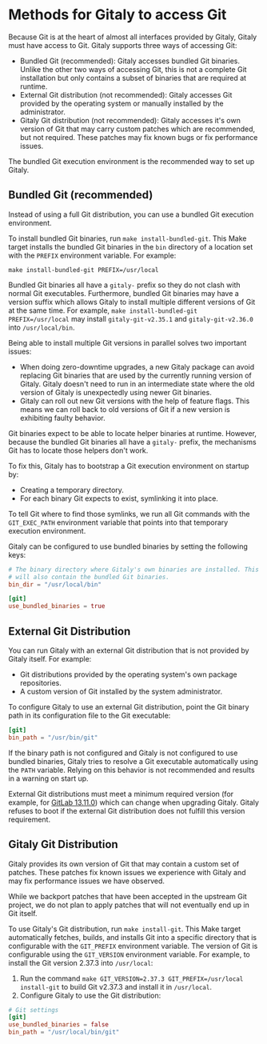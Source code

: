 # Methods for Gitaly to access Git

Because Git is at the heart of almost all interfaces provided by Gitaly, Gitaly
must have access to Git. Gitaly supports three ways of accessing Git:

- Bundled Git (recommended): Gitaly accesses bundled Git binaries. Unlike the
  other two ways of accessing Git, this is not a complete Git installation but
  only contains a subset of binaries that are required at runtime.
- External Git distribution (not recommended): Gitaly accesses Git provided by
  the operating system or manually installed by the administrator.
- Gitaly Git distribution (not recommended): Gitaly accesses it's own version of
  Git that may carry custom patches which are recommended, but not required.
  These patches may fix known bugs or fix performance issues.

The bundled Git execution environment is the recommended way to set up Gitaly.

## Bundled Git (recommended)

Instead of using a full Git distribution, you can use a bundled Git execution
environment.

To install bundled Git binaries, run `make install-bundled-git`. This Make
target installs the bundled Git binaries in the `bin` directory of a location
set with the `PREFIX` environment variable. For example:

```shell
make install-bundled-git PREFIX=/usr/local
```

Bundled Git binaries all have a `gitaly-` prefix so they do not clash with
normal Git executables. Furthermore, bundled Git binaries may have a version
suffix which allows Gitaly to install multiple different versions of Git at the
same time. For example, `make install-bundled-git PREFIX=/usr/local` may install
`gitaly-git-v2.35.1` and `gitaly-git-v2.36.0` into `/usr/local/bin`.

Being able to install multiple Git versions in parallel solves two important
issues:

- When doing zero-downtime upgrades, a new Gitaly package can avoid replacing
  Git binaries that are used by the currently running version of Gitaly. Gitaly
  doesn't need to run in an intermediate state where the old version of Gitaly
  is unexpectedly using newer Git binaries.
- Gitaly can roll out new Git versions with the help of feature flags. This
  means we can roll back to old versions of Git if a new version is exhibiting
  faulty behavior.

Git binaries expect to be able to locate helper binaries at runtime. However,
because the bundled Git binaries all have a `gitaly-` prefix, the mechanisms Git
has to locate those helpers don't work.

To fix this, Gitaly has to bootstrap a Git execution environment on startup by:

- Creating a temporary directory.
- For each binary Git expects to exist, symlinking it into place.

To tell Git where to find those symlinks, we run all Git commands with the
`GIT_EXEC_PATH` environment variable that points into that temporary execution
environment.

Gitaly can be configured to use bundled binaries by setting the following keys:

```toml
# The binary directory where Gitaly's own binaries are installed. This directory
# will also contain the bundled Git binaries.
bin_dir = "/usr/local/bin"

[git]
use_bundled_binaries = true
```

## External Git Distribution

You can run Gitaly with an external Git distribution that is not provided by
Gitaly itself. For example:

- Git distributions provided by the operating system's own package repositories.
- A custom version of Git installed by the system administrator.

To configure Gitaly to use an external Git distribution, point the Git binary
path in its configuration file to the Git executable:

```toml
[git]
bin_path = "/usr/bin/git"
```

If the binary path is not configured and Gitaly is not configured to use bundled
binaries, Gitaly tries to resolve a Git executable automatically using the
`PATH` variable. Relying on this behavior is not recommended and results in a
warning on start up.

External Git distributions must meet a minimum required version (for example,
for [GitLab 13.11.0](https://docs.gitlab.com/ee/update/#13110)) which can change
when upgrading Gitaly. Gitaly refuses to boot if the external Git distribution
does not fulfill this version requirement.

## Gitaly Git Distribution

Gitaly provides its own version of Git that may contain a custom set of patches.
These patches fix known issues we experience with Gitaly and may fix performance
issues we have observed.

While we backport patches that have been accepted in the upstream Git project,
we do not plan to apply patches that will not eventually end up in Git itself.

To use Gitaly's Git distribution, run `make install-git`. This Make target
automatically fetches, builds, and installs Git into a specific directory that
is configurable with the `GIT_PREFIX` environment variable. The version of Git
is configurable using the `GIT_VERSION` environment variable. For example, to
install the Git version 2.37.3 into `/usr/local`:

1. Run the command `make GIT_VERSION=2.37.3 GIT_PREFIX=/usr/local install-git`
   to build Git v2.37.3 and install it in `/usr/local`.
1. Configure Gitaly to use the Git distribution:

```toml
# Git settings
[git]
use_bundled_binaries = false
bin_path = "/usr/local/bin/git"
```
